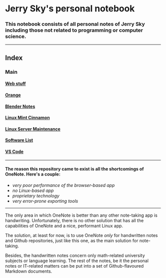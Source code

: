 # Jerry Sky's personal notebook

### This notebook consists of all personal notes of Jerry Sky including those not related to programming or computer science.

---

## Index

### Main

  #### [Web stuff](main/web-stuff/readme.md)

  #### [Orange](main/orange/orange.md)

  #### [Blender Notes](main/blender-notes.md)

  #### [Linux Mint Cinnamon](main/linux-mint-cinnamon.md)

  #### [Linux Server Maintenance](main/linux-server-maintenance.md)

  #### [Software List](main/software-list.md)

  #### [VS Code](main/vs-code.md)

---

#### The reason this repository came to exist is all the shortcomings of OneNote. Here's a couple:
  - *very poor performance of the browser-based app*
  - *no Linux-based app*
  - *proprietary technology*
  - *very error-prone exporting tools*

---

The only area in which OneNote is better than any other note-taking app is handwriting. Unfortunately, there is no other solution that has all the capabilities of OneNote and a nice, performant Linux app.

The solution, at least for now, is to use OneNote *only* for handwritten notes and Github repositories, just like this one, as the main solution for note-taking.

Besides, the handwritten notes concern only math-related university subjects or language learning. The rest of the notes, be it the personal notes or IT-related matters can be put into a set of Github-flavoured Markdown documents.
